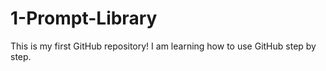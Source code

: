 # 1-Prompt-Library
This is my first GitHub repository! I am learning how to use GitHub step by step.
